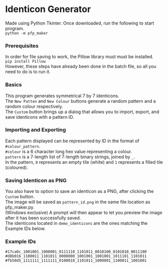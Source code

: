 # Identicon Generator  
Made using Python Tkinter. Once downloaded, run the following to start program.  
`python -m pfp_maker`

### Prerequisites
In order for file saving to work, the Pillow library must must be installed.  
`pip install Pillow`  
However, these steps have already been done in the batch file, so all you need to do is to run it.

### Basics
This program generates symmetrical 7 by 7 identicons.  
The `New Patten` and `New Colour` buttons generate a random pattern and a random colour respectively.  
The `Custom` button brings up a dialog that allows you to import, export, and save identicons with a pattern ID.  

### Importing and Exporting
Each pattern displayed can be represented by ID in the format of `#colour_pattern`.  
`#colour` is a 6 character long hex value representing a colour.  
`pattern` is a 7-length list of 7-length binary strings, joined by `_`.  
In the pattern, `0` represents an empty tile (white) and `1` represents a filled tile (coloured).  

### Saving Identicon as PNG
You also have to option to save an identicon as a PNG, after clicking the `Custom` button.  
The image will be saved as `pattern_id.png` in the same file location as pfp_maker.py.  
(Windows exclusive) A prompt will then appear to let you preview the image after it has been successfully saved.  
The identicons located in `demo_identicons` are the ones matching the Example IDs below.  

### Example IDs
`#17ca0c_1001001_1000001_0111110_1101011_0010100_0101010_0011100`
`#d8b016_1100011_1101011_0000000_1001001_1001001_1011101_1101011`
`#fb50d5_1111111_1111111_0100010_1101011_1000001_1100011_1001001`
